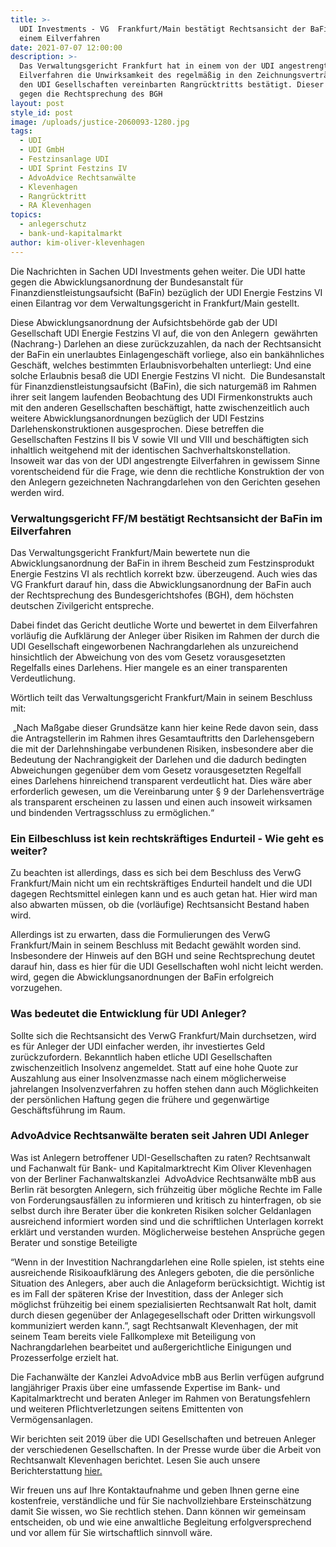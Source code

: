 ```yaml
---
title: >-
  UDI Investments - VG  Frankfurt/Main bestätigt Rechtsansicht der BaFin in
  einem Eilverfahren
date: 2021-07-07 12:00:00
description: >-
  Das Verwaltungsgericht Frankfurt hat in einem von der UDI angestrengten
  Eilverfahren die Unwirksamkeit des regelmäßig in den Zeichnungsverträgen mit
  den UDI Gesellschaften vereinbarten Rangrücktritts bestätigt. Dieser verstoße
  gegen die Rechtsprechung des BGH
layout: post
style_id: post
image: /uploads/justice-2060093-1280.jpg
tags:
  - UDI
  - UDI GmbH
  - Festzinsanlage UDI
  - UDI Sprint Festzins IV
  - AdvoAdvice Rechtsanwälte
  - Klevenhagen
  - Rangrücktritt
  - RA Klevenhagen
topics:
  - anlegerschutz
  - bank-und-kapitalmarkt
author: kim-oliver-klevenhagen
---
```

Die Nachrichten in Sachen UDI Investments gehen weiter. Die UDI hatte gegen die Abwicklungsanordnung der Bundesanstalt für Finanzdienstleistungsaufsicht (BaFin) bezüglich der UDI Energie Festzins VI einen Eilantrag vor dem Verwaltungsgericht in Frankfurt/Main gestellt.

Diese Abwicklungsanordnung der Aufsichtsbehörde gab der UDI Gesellschaft UDI Energie Festzins VI auf, die von den Anlegern&nbsp; gewährten (Nachrang-) Darlehen an diese zurückzuzahlen, da nach der Rechtsansicht der BaFin ein unerlaubtes Einlagengeschäft vorliege, also ein bankähnliches Geschäft, welches bestimmten Erlaubnisvorbehalten unterliegt: Und eine solche Erlaubnis besa&szlig; die UDI Energie Festzins VI nicht.&nbsp; Die Bundesanstalt für Finanzdienstleistungsaufsicht (BaFin), die sich naturgemä&szlig; im Rahmen ihrer seit langem laufenden Beobachtung des UDI Firmenkonstrukts auch mit den anderen Gesellschaften beschäftigt, hatte zwischenzeitlich auch weitere Abwicklungsanordnungen bezüglich der UDI Festzins Darlehenskonstruktionen ausgesprochen. Diese betreffen die Gesellschaften Festzins II bis V sowie VII und VIII und beschäftigten sich inhaltlich weitgehend mit der identischen Sachverhaltskonstellation. Insoweit war das von der UDI angestrengte Eilverfahren in gewissem Sinne vorentscheidend für die Frage, wie denn die rechtliche Konstruktion der von den Anlegern gezeichneten Nachrangdarlehen von den Gerichten gesehen werden wird.

### Verwaltungsgericht FF/M bestätigt Rechtsansicht der BaFin im Eilverfahren

Das Verwaltungsgericht Frankfurt/Main bewertete nun die Abwicklungsanordnung der BaFin in ihrem Bescheid zum Festzinsprodukt Energie Festzins VI als rechtlich korrekt bzw. überzeugend. Auch wies das VG Frankfurt darauf hin, dass die Abwicklungsanordnung der BaFin auch der Rechtsprechung des Bundesgerichtshofes (BGH), dem höchsten deutschen Zivilgericht entspreche.

Dabei findet das Gericht deutliche Worte und bewertet in dem Eilverfahren vorläufig die Aufklärung der Anleger über Risiken im Rahmen der durch die UDI Gesellschaft eingeworbenen Nachrangdarlehen als unzureichend hinsichtlich der Abweichung von des vom Gesetz vorausgesetzten Regelfalls eines Darlehens. Hier mangele es an einer transparenten Verdeutlichung.

Wörtlich teilt das Verwaltungsgericht Frankfurt/Main in seinem Beschluss mit:

&nbsp;„Nach Ma&szlig;gabe dieser Grundsätze kann hier keine Rede davon sein, dass die Antragstellerin im Rahmen ihres Gesamtauftritts den Darlehensgebern die mit der Darlehnshingabe verbundenen Risiken, insbesondere aber die Bedeutung der Nachrangigkeit der Darlehen und die dadurch bedingten Abweichungen gegenüber dem vom Gesetz vorausgesetzten Regelfall eines Darlehens hinreichend transparent verdeutlicht hat. Dies wäre aber erforderlich gewesen, um die Vereinbarung unter &sect; 9 der Darlehensverträge als transparent erscheinen zu lassen und einen auch insoweit wirksamen und bindenden Vertragsschluss zu ermöglichen.“

### Ein Eilbeschluss ist kein rechtskräftiges Endurteil - Wie geht es weiter?

Zu beachten ist allerdings, dass es sich bei dem Beschluss des VerwG Frankfurt/Main nicht um ein rechtskräftiges Endurteil handelt und die UDI dagegen Rechtsmittel einlegen kann und es auch getan hat. Hier wird man also abwarten müssen, ob die (vorläufige) Rechtsansicht Bestand haben wird.

Allerdings ist zu erwarten, dass die Formulierungen des VerwG Frankfurt/Main in seinem Beschluss mit Bedacht gewählt worden sind. Insbesondere der Hinweis auf den BGH und seine Rechtsprechung deutet darauf hin, dass es hier für die UDI Gesellschaften wohl nicht leicht werden. wird, gegen die Abwicklungsanordnungen der BaFin erfolgreich vorzugehen.

### Was bedeutet die Entwicklung für UDI Anleger?

Sollte sich die Rechtsansicht des VerwG Frankfurt/Main durchsetzen, wird es für Anleger der UDI einfacher werden, ihr investiertes Geld zurückzufordern. Bekanntlich haben etliche UDI Gesellschaften zwischenzeitlich Insolvenz angemeldet. Statt auf eine hohe Quote zur Auszahlung aus einer Insolvenzmasse nach einem möglicherweise jahrelangen Insolvenzverfahren zu hoffen stehen dann auch Möglichkeiten der persönlichen Haftung gegen die frühere und gegenwärtige Geschäftsführung im Raum.

### AdvoAdvice Rechtsanwälte beraten seit Jahren UDI Anleger

Was ist Anlegern betroffener UDI-Gesellschaften zu raten? Rechtsanwalt und Fachanwalt für Bank- und Kapitalmarktrecht Kim Oliver Klevenhagen von der Berliner Fachanwaltskanzlei&nbsp; AdvoAdvice Rechtsanwälte mbB aus Berlin rät besorgten Anlegern, sich frühzeitig über mögliche Rechte im Falle von Forderungsausfällen zu informieren und kritisch zu hinterfragen, ob sie selbst durch ihre Berater über die konkreten Risiken solcher Geldanlagen ausreichend informiert worden sind und die schriftlichen Unterlagen korrekt erklärt und verstanden wurden. Möglicherweise bestehen Ansprüche gegen Berater und sonstige Beteiligte&nbsp;&nbsp;

“Wenn in der Investition Nachrangdarlehen eine Rolle spielen, ist stehts eine ausreichende Risikoaufklärung des Anlegers geboten, die die persönliche Situation des Anlegers, aber auch die Anlageform berücksichtigt. Wichtig ist es im Fall der späteren Krise der Investition, dass der Anleger sich möglichst frühzeitig bei einem spezialisierten Rechtsanwalt Rat holt, damit durch diesen gegenüber der Anlagegesellschaft oder Dritten wirkungsvoll kommuniziert werden kann.”, sagt Rechtsanwalt Klevenhagen, der mit seinem Team bereits viele Fallkomplexe mit Beteiligung von Nachrangdarlehen bearbeitet und au&szlig;ergerichtliche Einigungen und Prozesserfolge erzielt hat.

Die Fachanwälte der Kanzlei AdvoAdvice mbB aus Berlin verfügen aufgrund langjähriger Praxis über eine umfassende Expertise im Bank- und Kapitalmarktrecht und beraten Anleger im Rahmen von Beratungsfehlern und weiteren Pflichtverletzungen seitens Emittenten von Vermögensanlagen.&nbsp;

Wir berichten seit 2019 über die UDI Gesellschaften und betreuen Anleger der verschiedenen Gesellschaften. In der Presse wurde über die Arbeit von Rechtsanwalt Klevenhagen berichtet. Lesen Sie auch unsere Berichterstattung [hier.](https://advoadvice.de/blog/unsere-experten-in-der-presse-rechtsanwalt-klevenhagen-zu-geldanlagen-bei-der-udi-in-der-immobilienzeitung/)

Wir freuen uns auf Ihre Kontaktaufnahme und geben Ihnen gerne eine kostenfreie, verständliche und für Sie nachvollziehbare Ersteinschätzung damit Sie wissen, wo Sie rechtlich stehen. Dann können wir gemeinsam entscheiden, ob und wie eine anwaltliche Begleitung erfolgversprechend und vor allem für Sie wirtschaftlich sinnvoll wäre.

&nbsp;

&nbsp;

&nbsp;&nbsp;

&nbsp;

